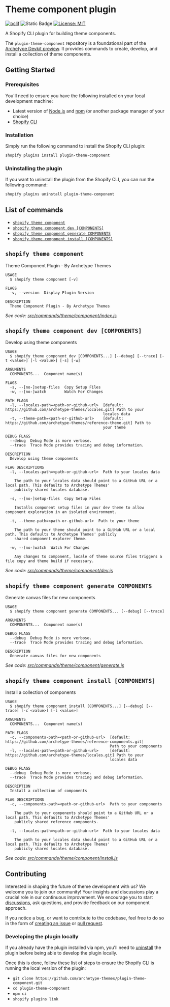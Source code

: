 # Theme component plugin

[![oclif](https://img.shields.io/badge/cli-oclif-brightgreen.svg)](https://oclif.io)
![Static Badge](https://img.shields.io/badge/Node.js-v18.12.0-blue)
[![License: MIT](https://img.shields.io/badge/License-MIT-yellow.svg)](https://opensource.org/licenses/MIT)

A Shopify CLI plugin for building theme components.

The `plugin-theme-component` repository is a foundational part of the [Archetype Devkit preview](https://github.com/archetype-themes/devkit). It provides commands to create, develop, and install a collection of theme components.

## Getting Started

### Prerequisites

You'll need to ensure you have the following installed on your local development machine:

- Latest version of [Node.js](https://nodejs.org/en/download/) and [npm](https://docs.npmjs.com/getting-started) (or another package manager of your choice)
- [Shopify CLI](https://shopify.dev/docs/themes/tools/cli/install)

### Installation

Simply run the following command to install the Shopify CLI plugin:
```bash
shopify plugins install plugin-theme-component
```

### Uninstalling the plugin

If you want to uninstall the plugin from the Shopify CLI, you can run the following command:
```bash
shopify plugins uninstall plugin-theme-component
```

## List of commands

<!-- commands -->
* [`shopify theme component`](#shopify-theme-component)
* [`shopify theme component dev [COMPONENTS]`](#shopify-theme-component-dev-components)
* [`shopify theme component generate COMPONENTS`](#shopify-theme-component-generate-components)
* [`shopify theme component install [COMPONENTS]`](#shopify-theme-component-install-components)

## `shopify theme component`

Theme Component Plugin - By Archetype Themes

```
USAGE
  $ shopify theme component [-v]

FLAGS
  -v, --version  Display Plugin Version

DESCRIPTION
  Theme Component Plugin - By Archetype Themes
```

_See code: [src/commands/theme/component/index.js](https://github.com/archetype-themes/plugin-theme-component/blob/v3.3.1/src/commands/theme/component/index.js)_

## `shopify theme component dev [COMPONENTS]`

Develop using theme components

```
USAGE
  $ shopify theme component dev [COMPONENTS...] [--debug] [--trace] [-t <value>] [-l <value>] [-s] [-w]

ARGUMENTS
  COMPONENTS...  Component name(s)

FLAGS
  -s, --[no-]setup-files  Copy Setup Files
  -w, --[no-]watch        Watch For Changes

PATH FLAGS
  -l, --locales-path=<path-or-github-url>  [default: https://github.com/archetype-themes/locales.git] Path to your
                                           locales data
  -t, --theme-path=<path-or-github-url>    [default: https://github.com/archetype-themes/reference-theme.git] Path to
                                           your theme

DEBUG FLAGS
  --debug  Debug Mode is more verbose.
  --trace  Trace Mode provides tracing and debug information.

DESCRIPTION
  Develop using theme components

FLAG DESCRIPTIONS
  -l, --locales-path=<path-or-github-url>  Path to your locales data

    The path to your locales data should point to a GitHub URL or a local path. This defaults to Archetype Themes'
    publicly shared locales database.

  -s, --[no-]setup-files  Copy Setup Files

    Installs component setup files in your dev theme to allow component exploration in an isolated environment.

  -t, --theme-path=<path-or-github-url>  Path to your theme

    The path to your theme should point to a GitHub URL or a local path. This defaults to Archetype Themes' publicly
    shared component explorer theme.

  -w, --[no-]watch  Watch For Changes

    Any changes to component, locale of theme source files triggers a file copy and theme build if necessary.
```

_See code: [src/commands/theme/component/dev.js](https://github.com/archetype-themes/plugin-theme-component/blob/v3.3.1/src/commands/theme/component/dev.js)_

## `shopify theme component generate COMPONENTS`

Generate canvas files for new components

```
USAGE
  $ shopify theme component generate COMPONENTS... [--debug] [--trace]

ARGUMENTS
  COMPONENTS...  Component name(s)

DEBUG FLAGS
  --debug  Debug Mode is more verbose.
  --trace  Trace Mode provides tracing and debug information.

DESCRIPTION
  Generate canvas files for new components
```

_See code: [src/commands/theme/component/generate.js](https://github.com/archetype-themes/plugin-theme-component/blob/v3.3.1/src/commands/theme/component/generate.js)_

## `shopify theme component install [COMPONENTS]`

Install a collection of components

```
USAGE
  $ shopify theme component install [COMPONENTS...] [--debug] [--trace] [-c <value>] [-l <value>]

ARGUMENTS
  COMPONENTS...  Component name(s)

PATH FLAGS
  -c, --components-path=<path-or-github-url>  [default: https://github.com/archetype-themes/reference-components.git]
                                              Path to your components
  -l, --locales-path=<path-or-github-url>     [default: https://github.com/archetype-themes/locales.git] Path to your
                                              locales data

DEBUG FLAGS
  --debug  Debug Mode is more verbose.
  --trace  Trace Mode provides tracing and debug information.

DESCRIPTION
  Install a collection of components

FLAG DESCRIPTIONS
  -c, --components-path=<path-or-github-url>  Path to your components

    The path to your components should point to a GitHub URL or a local path. This defaults to Archetype Themes'
    publicly shared reference components.

  -l, --locales-path=<path-or-github-url>  Path to your locales data

    The path to your locales data should point to a GitHub URL or a local path. This defaults to Archetype Themes'
    publicly shared locales database.
```

_See code: [src/commands/theme/component/install.js](https://github.com/archetype-themes/plugin-theme-component/blob/v3.3.1/src/commands/theme/component/install.js)_
<!-- commandsstop -->

## Contributing

Interested in shaping the future of theme development with us? We welcome you to join our community! Your insights and discussions play a crucial role in our continuous improvement. We encourage you to start [discussions](https://github.com/archetype-themes/devkit/discussions), ask questions, and provide feedback on our component approach.

If you notice a bug, or want to contribute to the codebase, feel free to do so in the form of [creating an issue](https://github.com/archetype-themes/plugin-theme-component/issues/new/choose) or [pull request](https://github.com/archetype-themes/plugin-theme-component/pulls).

### Developing the plugin locally

If you already have the plugin installed via npm, you'll need to [uninstall](#uninstalling-the-plugin) the plugin before being able to develop the plugin locally.

Once this is done, follow these list of steps to ensure the Shopify CLI is running the local version of the plugin:
- `git clone https://github.com/archetype-themes/plugin-theme-component.git`
- `cd plugin-theme-component`
- `npm ci`
- `shopify plugins link`
